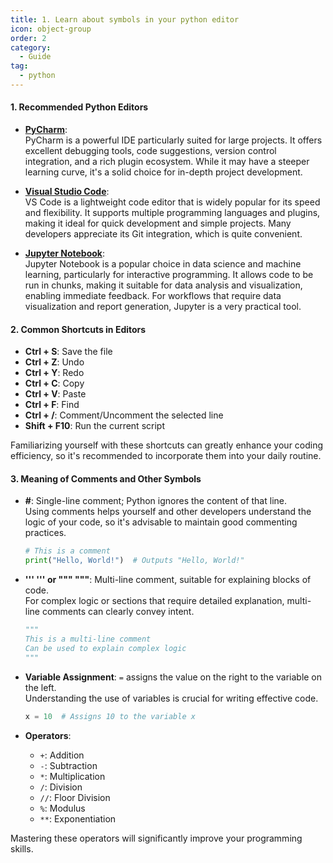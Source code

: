 ```yaml
---
title: 1. Learn about symbols in your python editor
icon: object-group
order: 2
category:
  - Guide
tag:
  - python
---
```


#### 1. Recommended Python Editors

- **[PyCharm](https://www.jetbrains.com/pycharm/)**:  
  PyCharm is a powerful IDE particularly suited for large projects. It offers excellent debugging tools, code suggestions, version control integration, and a rich plugin ecosystem. While it may have a steeper learning curve, it's a solid choice for in-depth project development.

- **[Visual Studio Code](https://www.jetbrains.com/pycharm/)**:  
  VS Code is a lightweight code editor that is widely popular for its speed and flexibility. It supports multiple programming languages and plugins, making it ideal for quick development and simple projects. Many developers appreciate its Git integration, which is quite convenient.

- **[Jupyter Notebook](https://jupyter.org/)**:  
  Jupyter Notebook is a popular choice in data science and machine learning, particularly for interactive programming. It allows code to be run in chunks, making it suitable for data analysis and visualization, enabling immediate feedback. For workflows that require data visualization and report generation, Jupyter is a very practical tool.

#### 2. Common Shortcuts in Editors

- **Ctrl + S**: Save the file
- **Ctrl + Z**: Undo
- **Ctrl + Y**: Redo
- **Ctrl + C**: Copy
- **Ctrl + V**: Paste
- **Ctrl + F**: Find
- **Ctrl + /**: Comment/Uncomment the selected line
- **Shift + F10**: Run the current script

Familiarizing yourself with these shortcuts can greatly enhance your coding efficiency, so it's recommended to incorporate them into your daily routine.

#### 3. Meaning of Comments and Other Symbols

- **#**: Single-line comment; Python ignores the content of that line.  
  Using comments helps yourself and other developers understand the logic of your code, so it's advisable to maintain good commenting practices.

  ```python
  # This is a comment
  print("Hello, World!")  # Outputs "Hello, World!"
  ```

- **''' ''' or """ """**: Multi-line comment, suitable for explaining blocks of code.  
  For complex logic or sections that require detailed explanation, multi-line comments can clearly convey intent.

  ```python
  """
  This is a multi-line comment
  Can be used to explain complex logic
  """
  ```

- **Variable Assignment**: `=` assigns the value on the right to the variable on the left.  
  Understanding the use of variables is crucial for writing effective code.

  ```python
  x = 10  # Assigns 10 to the variable x
  ```

- **Operators**:
  - `+`: Addition
  - `-`: Subtraction
  - `*`: Multiplication
  - `/`: Division
  - `//`: Floor Division
  - `%`: Modulus
  - `**`: Exponentiation

Mastering these operators will significantly improve your programming skills.
